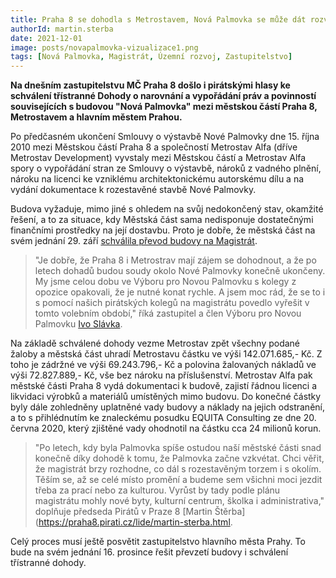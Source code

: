 ```yaml
---
title: Praha 8 se dohodla s Metrostavem, Nová Palmovka se může dát rozvíjet
authorId: martin.sterba
date: 2021-12-01
image: posts/novapalmovka-vizualizace1.png
tags: [Nová Palmovka, Magistrát, Územní rozvoj, Zastupitelstvo]
---
```


**Na dnešním zastupitelstvu MČ Praha 8 došlo i pirátskými hlasy ke schválení třístranné Dohody o narovnání a vypořádání práv a povinností souvisejících s budovou "Nová Palmovka" mezi městskou částí Praha 8, Metrostavem a hlavním městem Prahou.**

Po předčasném ukončení Smlouvy o výstavbě Nové Palmovky dne 15. října 2010 mezi Městskou částí Praha 8 a společností Metrostav Alfa (dříve Metrostav Development) vyvstaly mezi Městskou částí a Metrostav Alfa spory o vypořádání stran ze Smlouvy o výstavbě, nároků z vadného plnění, nároku na licenci ke vzniklému architektonickému autorskému dílu a na vydání dokumentace k rozestavěné stavbě Nové Palmovky. 

Budova vyžaduje, mimo jiné s ohledem na svůj nedokončený stav, okamžité řešení, a to za situace, kdy Městská část sama nedisponuje dostatečnými finančními prostředky na její dostavbu. Proto je dobře, že městská část na svém jednání 29. září [schválila převod budovy na Magistrát](https://praha8.pirati.cz/aktuality/novou-palmovku-by-mel-vyresit-magistrat-zastupitele-schvalili-prevod-pozemku.html). 

>"Je dobře, že Praha 8 i Metrostrav mají zájem se dohodnout, a že po letech dohadů budou soudy okolo Nové Palmovky konečně ukončeny. My jsme celou dobu ve Výboru pro Novou Palmovku s kolegy z opozice opakovali, že je nutné konat rychle. A jsem moc rád, že se to i s pomocí našich pirátských kolegů na magistrátu povedlo vyřešit v tomto volebním období," říká zastupitel a člen Výboru pro Novou Palmovku [Ivo Slávka](https://praha8.pirati.cz/lide/ivo-slavka.html). 

Na základě schválené dohody vezme Metrostav zpět všechny podané žaloby a městská část uhradí Metrostavu částku ve výši 142.071.685,- Kč. Z toho je zádržné ve výši 69.243.796,- Kč a polovina žalovaných nákladů ve výši 72.827.889,- Kč, vše bez nároku na příslušenství. Metrostav Alfa pak městské části Praha 8 vydá dokumentaci k budově, zajistí řádnou licenci a likvidaci výrobků a materiálů umístěných mimo budovu. Do konečné částky byly dále zohledněny uplatněné vady budovy a náklady na jejich odstranění, a to s přihlédnutím ke znaleckému posudku EQUITA Consulting ze dne 20. června 2020, který zjištěné vady ohodnotil na částku cca 24 milionů korun.

>"Po letech, kdy byla Palmovka spíše ostudou naší městské části snad konečně díky dohodě k tomu, že Palmovka začne vzkvétat. Chci věřit, že magistrát brzy rozhodne, co dál s rozestavěným torzem i s okolím. Těším se, až se celé místo promění a budeme sem všichni moci jezdit třeba za prací nebo za kulturou. Vyrůst by tady podle plánu magistrátu mohly nové byty, kulturní centrum, školka i administrativa," doplňuje předseda Pirátů v Praze 8 [Martin Štěrba](https://praha8.pirati.cz/lide/martin-sterba.html. 

Celý proces musí ještě posvětit zastupitelstvo hlavního města Prahy. To bude na svém jednání 16. prosince řešit převzetí budovy i schválení třístranné dohody. 

